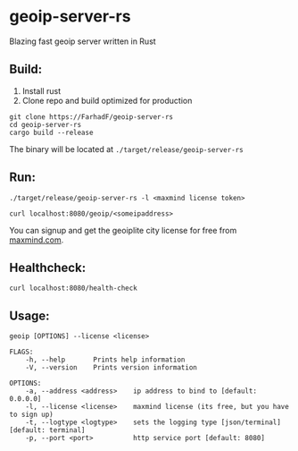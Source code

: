 # geoip-server-rs
Blazing fast geoip server written in Rust


## Build:
1. Install rust
2. Clone repo and build optimized for production
```
git clone https://FarhadF/geoip-server-rs
cd geoip-server-rs
cargo build --release 
```
The binary will be located at ```./target/release/geoip-server-rs```
## Run:
```
./target/release/geoip-server-rs -l <maxmind license token>
```
```
curl localhost:8080/geoip/<someipaddress>
```

You can signup and get the geoiplite city license for free from [maxmind.com](maxmind.com).

## Healthcheck:
```
curl localhost:8080/health-check
```

## Usage:

```
geoip [OPTIONS] --license <license>

FLAGS:
    -h, --help       Prints help information
    -V, --version    Prints version information

OPTIONS:
    -a, --address <address>    ip address to bind to [default: 0.0.0.0]
    -l, --license <license>    maxmind license (its free, but you have to sign up)
    -t, --logtype <logtype>    sets the logging type [json/terminal] [default: terminal]
    -p, --port <port>          http service port [default: 8080]
```
